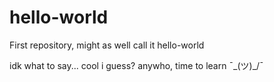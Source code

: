 # hello-world
First repository, might as well call it hello-world

idk what to say... cool i guess?
anywho, time to learn ¯\_(ツ)_/¯

